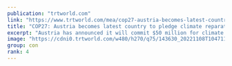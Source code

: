 ```yaml
---
publication: "trtworld.com"
link: "https://www.trtworld.com/mea/cop27-austria-becomes-latest-country-to-pledge-climate-reparation-funds-62356"
title: "COP27: Austria becomes latest country to pledge climate reparation funds"
excerpt: "Austria has announced it will commit $50 million for climate 'loss and damage', joining a few other European countries in pledging small amounts as campaigners say more is needed to address climate wr"
image: "https://cdni0.trtworld.com/w480/h270/q75/143630_20221108T104711Z_1705540449_RC2ZGX9UZF5D_RTRMADP_3_CLIMATEUNQUOTES_1667913845131.JPG"
group: con
rank: 4
---
```

